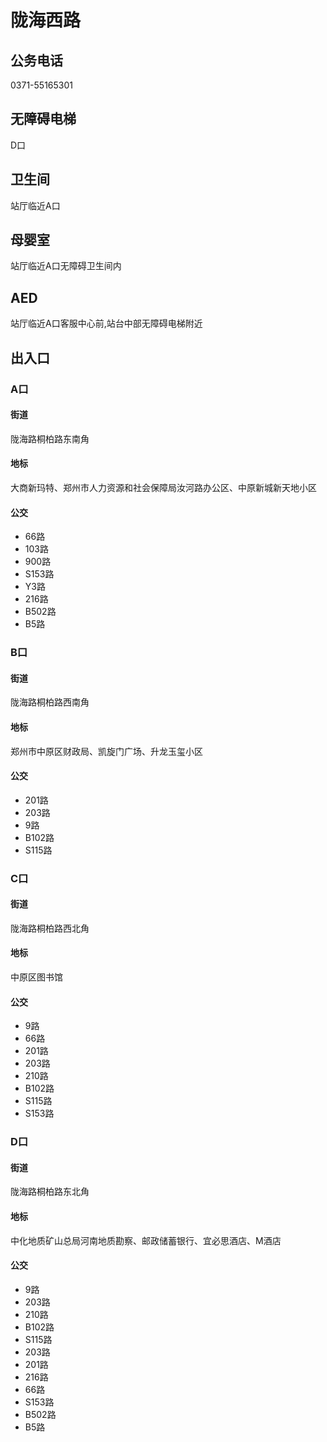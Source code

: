 # 陇海西路

## 公务电话

0371-55165301

## 无障碍电梯

D口

## 卫生间

站厅临近A口

## 母婴室

站厅临近A口无障碍卫生间内

## AED

站厅临近A口客服中心前,站台中部无障碍电梯附近

## 出入口

### A口

#### 街道

陇海路桐柏路东南角

#### 地标

大商新玛特、郑州市人力资源和社会保障局汝河路办公区、中原新城新天地小区

#### 公交

- 66路
- 103路
- 900路
- S153路
- Y3路
- 216路
- B502路
- B5路

### B口

#### 街道

陇海路桐柏路西南角

#### 地标

郑州市中原区财政局、凯旋门广场、升龙玉玺小区

#### 公交

- 201路
- 203路
- 9路
- B102路
- S115路

### C口

#### 街道

陇海路桐柏路西北角

#### 地标

中原区图书馆

#### 公交

- 9路
- 66路
- 201路
- 203路
- 210路
- B102路
- S115路
- S153路

### D口

#### 街道

陇海路桐柏路东北角

#### 地标

中化地质矿山总局河南地质勘察、邮政储蓄银行、宜必思酒店、M酒店

#### 公交

- 9路
- 203路
- 210路
- B102路
- S115路
- 203路
- 201路
- 216路
- 66路
- S153路
- B502路
- B5路

